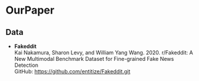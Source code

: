 # OurPaper

## Data
* **Fakeddit** \
Kai Nakamura, Sharon Levy, and William Yang Wang. 2020. r/Fakeddit: A New Multimodal Benchmark Dataset for Fine-grained Fake News Detection \
GitHub: https://github.com/entitize/Fakeddit.git 
